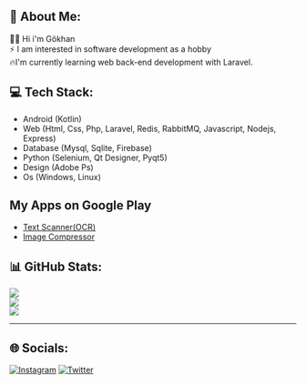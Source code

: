 ## 💫 About Me:
👋🏻 Hi i'm Gökhan<br>
⚡ I am interested in software development as a hobby<br>
🔥I'm currently learning web back-end development with Laravel.


## 💻 Tech Stack:
- Android (Kotlin)
- Web (Html, Css, Php, Laravel, Redis, RabbitMQ, Javascript, Nodejs, Express)
- Database (Mysql, Sqlite, Firebase)
- Python (Selenium, Qt Designer, Pyqt5)
- Design (Adobe Ps)
- Os (Windows, Linux)

## My Apps on Google Play
- <a href="">Text Scanner(OCR)</a>
- <a href="">Image Compressor</a>


## 📊 GitHub Stats:
![](https://github-readme-stats.vercel.app/api?username=gokhanaltun&theme=dark&hide_border=false&include_all_commits=false&count_private=false)<br/>
![](https://github-readme-streak-stats.herokuapp.com/?user=gokhanaltun&theme=dark&hide_border=false)<br/>
![](https://github-readme-stats.vercel.app/api/top-langs/?username=gokhanaltun&theme=dark&hide_border=false&include_all_commits=false&count_private=false&layout=compact)

---

## 🌐 Socials:
[![Instagram](https://img.shields.io/badge/Instagram-%23E4405F.svg?logo=Instagram&logoColor=white)](https://instagram.com/gkhan3591) [![Twitter](https://img.shields.io/badge/Twitter-%231DA1F2.svg?logo=Twitter&logoColor=white)](https://twitter.com/5gkhn2) 
